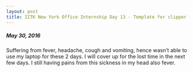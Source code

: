 ```yaml
---
layout: post
title: IITK New York Office Internship Day 13 - Template for clipper
---
```

##### *May 30, 2016*

Suffering from fever, headache, cough and vomiting, hence wasn’t able to use my laptop for these 2 days.
I will cover up for the lost time in the next few days. I still having pains from this sickness in my head also fever. 
